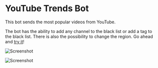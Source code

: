 YouTube Trends Bot
=================

This bot sends the most popular videos from YouTube.

The bot has the ability to add any channel to the black list or add a tag to the black list. There is also the possibility to change the region.
Go ahead and [try it](https://telegram.me/YouTrandsBot)!


![Screenshot](https://i.imgur.com/Um9l1Q0.png)




![Screenshot](https://i.imgur.com/y8BSF9G.png)

